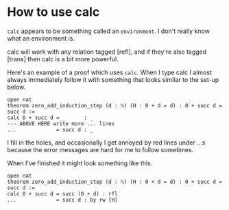 # How to use calc

`calc` appears to be something called an `environment`. I don't really
know what an environment is. 

calc will work with any relation tagged [refl], and if they're also tagged
[trans] then calc is a bit more powerful.

Here's an example of a proof which uses `calc`. When I type calc I almost
always immediately follow it with something that looks similar to the
set-up below.

```
open nat
theorem zero_add_induction_step (d : ℕ) (H : 0 + d = d) : 0 + succ d = succ d :=
calc 0 + succ d = _      : _
--- ABOVE HERE write more ... lines
...             = succ d : _
```

I fill in the holes, and occasionally I get annoyed by red lines under ...s
because the error messages are hard for me to follow sometimes.

When I've finished it might look something like this.

```
open nat
theorem zero_add_induction_step (d : ℕ) (H : 0 + d = d) : 0 + succ d = succ d :=
calc 0 + succ d = succ (0 + d) : rfl
...             = succ d : by rw [H]
```

